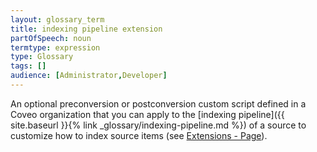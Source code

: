 ```yaml
---
layout: glossary_term
title: indexing pipeline extension
partOfSpeech: noun
termtype: expression
type: Glossary
tags: []
audience: [Administrator,Developer]
---
```


An optional preconversion or postconversion custom script defined in a Coveo organization that you can apply to the [indexing pipeline]({{ site.baseurl }}{% link _glossary/indexing-pipeline.md %}) of a source to customize how to index source items (see [Extensions - Page](http://www.coveo.com/go?dest=cloudhelp&lcid=9&context=326)).